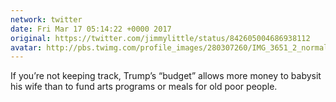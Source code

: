 ```yaml
---
network: twitter
date: Fri Mar 17 05:14:22 +0000 2017
original: https://twitter.com/jimmylittle/status/842605004686938112
avatar: http://pbs.twimg.com/profile_images/280307260/IMG_3651_2_normal.jpg
---
```


If you’re not keeping track, Trump’s “budget” allows more money to babysit his wife than to fund arts programs or meals for old poor people.
